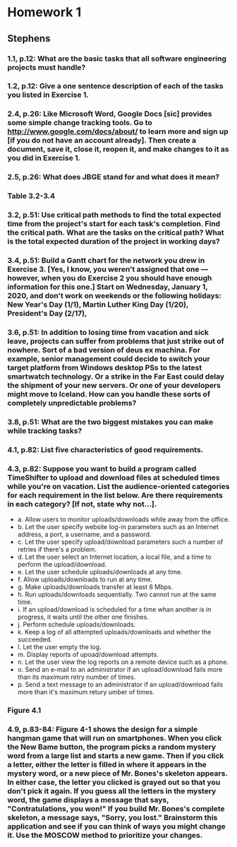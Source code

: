 # Homework 1
## Stephens
### 1.1, p.12: What are the basic tasks that all software engineering projects must handle?


### 1.2, p.12: Give a one sentence description of each of the tasks you listed in Exercise 1.

### 2.4, p.26: Like Microsoft Word, Google Docs [sic] provides some simple change tracking tools. Go to http://www.google.com/docs/about/ to learn more and sign up [if you do not have an account already]. Then create a document, save it, close it, reopen it, and make changes to it as you did in Exercise 1.

### 2.5, p.26: What does JBGE stand for and what does it mean?

### Table 3.2-3.4

### 3.2, p.51: Use critical path methods to find the total expected time from the project's start for each task's completion. Find the critical path. What are the tasks on the critical path? What is the total expected duration of the project in working days?

### 3.4, p.51: Build a Gantt chart for the network you drew in Exercise 3. [Yes, I know, you weren't assigned that one — however, when you do Exercise 2 you should have enough information for this one.] Start on Wednesday, January 1, 2020, and don't work on weekends or the following holidays: New Year's Day (1/1), Martin Luther King Day	(1/20), President's Day	(2/17),

### 3.6, p.51: In addition to losing time from vacation and sick leave, projects can suffer from problems that just strike out of nowhere. Sort of a bad version of deus ex machina. For example, senior management could decide to switch your target platform from Windows desktop PSs to the latest smartwatch technology. Or a strike in the Far East could delay the shipment of your new servers. Or one of your developers might move to Iceland. How can you handle these sorts of completely unpredictable problems?

### 3.8, p.51: What are the two biggest mistakes you can make while tracking tasks?

### 4.1, p.82: List five characteristics of good requirements.

### 4.3, p.82: Suppose you want to build a program called TimeShifter to upload and download files at scheduled times while you're on vacation. List the audience-oriented categories for each requirement in the list below. Are there requirements in each category? [If not, state why not…].

- a. Allow users to monitor uploads/downloads while away from the office.
- b. Let the user specify website log-in parameters such as an Internet address, a port, a username, and a password.
- c. Let the user specify upload/download parameters such a number of retries if there's a problem.
- d. Let the user select an Internet location, a local file, and a time to perform the upload/download.
- e. Let the user schedule uploads/downloads at any time.
- f. Allow uploads/downloads to run at any time.
- g. Make uploads/downloads transfer at least 8 Mbps.
- h. Run uploads/downloads sequentially. Two cannot run at the same time.
- i. If an upload/download is scheduled for a time whan another is in progress, it waits until the other one finishes.
- j. Perform schedule uploads/downloads.
- k. Keep a log of all attempted uploads/downloads and whether the succeeded.
- l. Let the user empty the log.
- m. Display reports of upoad/download attempts.
- n. Let the user view the log reports on a remote device such as a phone.
- o. Send an e-mail to an administrator if an upload/download fails more than its maximum retry number of times.
- p. Send a text message to an administrator if an upload/download fails more than it's maximum retury umber of times.


### Figure 4.1

### 4.9, p.83-84: Figure 4-1 shows the design for a simple hangman game that will run on smartphones. When you click the New Bame button, the program picks a random mystery word from a large list and starts a new game. Then if you click a letter, either the letter is filled in where it appears in the mystery word, or a new piece of Mr. Bones's skeleton appears. In either case, the letter you clicked is grayed out so that you don't pick it again. If you guess all the letters in the mystery word, the game displays a message that says, "Contratulations, you won!" If you build Mr. Bones's complete skeleton, a message says, "Sorry, you lost." Brainstorm this application and see if you can think of ways you might change it. Use the MOSCOW method to prioritize your changes.
